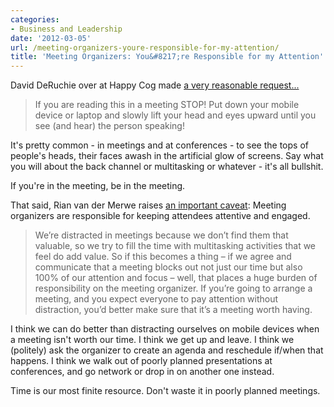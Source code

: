 ```yaml
---
categories:
- Business and Leadership
date: '2012-03-05'
url: /meeting-organizers-youre-responsible-for-my-attention/
title: 'Meeting Organizers: You&#8217;re Responsible for my Attention'
---
```


David DeRuchie over at Happy Cog made <a href="http://cognition.happycog.com/article/please-put-down-the-device-lets-just-talk">a very reasonable request...</a>

<blockquote>If you are reading this in a meeting STOP! Put down your mobile device or laptop and slowly lift your head and eyes upward until you see (and hear) the person speaking!</blockquote>

It's pretty common - in meetings and at conferences - to see the tops of people's heads, their faces awash in the artificial glow of screens. Say what you will about the back channel or multitasking or whatever - it's all bullshit.

If you're in the meeting, be in the meeting.

That said, Rian van der Merwe raises <a href="http://www.elezea.com/2012/02/attention-in-meetings/">an important caveat</a>: Meeting organizers are responsible for keeping attendees attentive and engaged.

<blockquote>We’re distracted in meetings because we don’t find them that valuable, so we try to fill the time with multitasking activities that we feel do add value. So if this becomes a thing – if we agree and communicate that a meeting blocks out not just our time but also 100% of our attention and focus – well, that places a huge burden of responsibility on the meeting organizer. If you’re going to arrange a meeting, and you expect everyone to pay attention without distraction, you’d better make sure that it’s a meeting worth having.</blockquote>

I think we can do better than distracting ourselves on mobile devices when a meeting isn't worth our time. I think we get up and leave. I think we (politely) ask the organizer to create an agenda and reschedule if/when that happens. I think we walk out of poorly planned presentations at conferences, and go network or drop in on another one instead.

Time is our most finite resource. Don't waste it in poorly planned meetings.